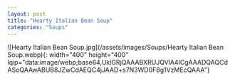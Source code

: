 ```yaml
---
layout: post
title: "Hearty Italian Bean Soup"
categories: "Soups"
---
```

![Hearty Italian Bean Soup.jpg](/assets/images/Soups/Hearty Italian Bean Soup.webp){: width="400" height="400" lqip="data:image/webp;base64,UklGRjQAAABXRUJQVlA4ICgAAADQAQCdASoQAAwABUB8JZwCdAEQC4jJAAD+s7N3WD0F8g1VzMEcQAAA"}

